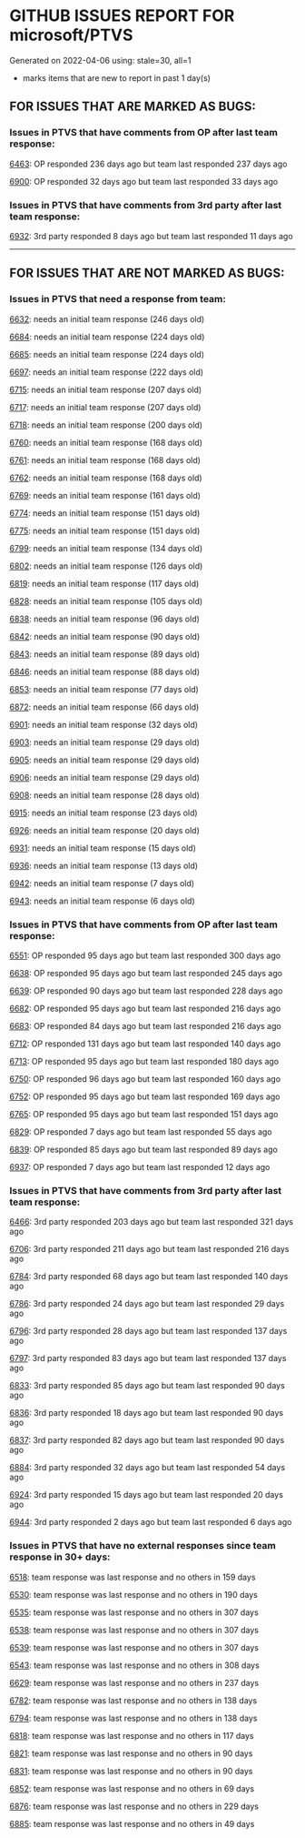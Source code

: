 
# GITHUB ISSUES REPORT FOR microsoft/PTVS


Generated on 2022-04-06 using: stale=30, all=1


* marks items that are new to report in past 1 day(s)


## FOR ISSUES THAT ARE MARKED AS BUGS:


### Issues in PTVS that have comments from OP after last team response:


  [6463](https://github.com/microsoft/PTVS/issues/6463 "Debugger is not attached after several hangs in internal python module"): OP responded 236 days ago but team last responded 237 days ago

  [6900](https://github.com/microsoft/PTVS/issues/6900 "Python 3.10 fails to hit breakpoints when &quot;Native Code Debugging&quot; is enabled."): OP responded 32 days ago but team last responded 33 days ago

### Issues in PTVS that have comments from 3rd party after last team response:


  [6932](https://github.com/microsoft/PTVS/issues/6932 "Failed to hit the breakpoint when attach a running python.exe."): 3rd party responded 8 days ago but team last responded 11 days ago

---

## FOR ISSUES THAT ARE NOT MARKED AS BUGS:


### Issues in PTVS that need a response from team:


  [6632](https://github.com/microsoft/PTVS/issues/6632 "Publish Now in project properties should auto save first"): needs an initial team response (246 days old)

  [6684](https://github.com/microsoft/PTVS/issues/6684 "VS will restart with System.AccessViolationException."): needs an initial team response (224 days old)

  [6685](https://github.com/microsoft/PTVS/issues/6685 "Failed to Run Tests and Debug Test from Solution Explorer window."): needs an initial team response (224 days old)

  [6697](https://github.com/microsoft/PTVS/issues/6697 "After adding the file as a link first, the file will not be added to the project."): needs an initial team response (222 days old)

  [6715](https://github.com/microsoft/PTVS/issues/6715 "An error message &quot;This project &quot;PythonApplication3&quot; has a reference to a missing Conda environment &quot;env3&quot;&quot; always pops up when restart the VS."): needs an initial team response (207 days old)

  [6717](https://github.com/microsoft/PTVS/issues/6717 "Missing package check doesn't understand flask requirements"): needs an initial team response (207 days old)

  [6718](https://github.com/microsoft/PTVS/issues/6718 "Set as current option should be checked and disabled when project uses default"): needs an initial team response (200 days old)

  [6760](https://github.com/microsoft/PTVS/issues/6760 "Evaluates all the expressions in interactive windows ignore the Completion Mode setting."): needs an initial team response (168 days old)

  [6761](https://github.com/microsoft/PTVS/issues/6761 "It can not auto-detect but let you customize all parameters when add custom environment which install from Microsoft Store."): needs an initial team response (168 days old)

  [6762](https://github.com/microsoft/PTVS/issues/6762 "Unchecked &quot;Parameter information&quot; still has signature help."): needs an initial team response (168 days old)

  [6769](https://github.com/microsoft/PTVS/issues/6769 "Profiling:Error prompted the parameter cannot be null when it is set in profiling standalone script."): needs an initial team response (161 days old)

  [6774](https://github.com/microsoft/PTVS/issues/6774 "The Python installed from Microsoft Store couldn't view installed packages when first use the environment."): needs an initial team response (151 days old)

  [6775](https://github.com/microsoft/PTVS/issues/6775 "Profiling: Error prompted , Python install from Microsoft Store."): needs an initial team response (151 days old)

  [6799](https://github.com/microsoft/PTVS/issues/6799 "Python configuration hard coded into MSBuild config for CPython extension projects "): needs an initial team response (134 days old)

  [6802](https://github.com/microsoft/PTVS/issues/6802 "Python 3.9 is not in the list of language version."): needs an initial team response (126 days old)

  [6819](https://github.com/microsoft/PTVS/issues/6819 "Unexpected error when adding python environment"): needs an initial team response (117 days old)

  [6828](https://github.com/microsoft/PTVS/issues/6828 "The &quot;Add new item&quot; windows jumped out again after add new item in Django project."): needs an initial team response (105 days old)

  [6838](https://github.com/microsoft/PTVS/issues/6838 "Unable to Create DjangoWebProject after following Configuration Read Me for setting up SuperUser: devenv.exe project issue tracker says:>"): needs an initial team response (96 days old)

  [6842](https://github.com/microsoft/PTVS/issues/6842 "Django functions in context menu can only be used once"): needs an initial team response (90 days old)

  [6843](https://github.com/microsoft/PTVS/issues/6843 "When adding new item in the workspace, the &quot;Save File As&quot; window will pop up. "): needs an initial team response (89 days old)

  [6846](https://github.com/microsoft/PTVS/issues/6846 "The VS is no response after choose &quot;I will install them myself&quot; when create Blank Django Web Project."): needs an initial team response (88 days old)

  [6853](https://github.com/microsoft/PTVS/issues/6853 "Unable to install suggested module when using IPython interactive mode."): needs an initial team response (77 days old)

  [6872](https://github.com/microsoft/PTVS/issues/6872 "Cannot use Cookiecutter to load template."): needs an initial team response (66 days old)

  [6901](https://github.com/microsoft/PTVS/issues/6901 "Live Share: A warning appears when joining a shared window via VS."): needs an initial team response (32 days old)

  [6903](https://github.com/microsoft/PTVS/issues/6903 "No response when start debug"): needs an initial team response (29 days old)

  [6905](https://github.com/microsoft/PTVS/issues/6905 "Unexpected error pops up when Python remote"): needs an initial team response (29 days old)

  [6906](https://github.com/microsoft/PTVS/issues/6906 "Invalid symbols in Django projects."): needs an initial team response (29 days old)

  [6908](https://github.com/microsoft/PTVS/issues/6908 "Failed to close VS."): needs an initial team response (28 days old)

  [6915](https://github.com/microsoft/PTVS/issues/6915 "Can't hide navigation bar vs22"): needs an initial team response (23 days old)

  [6926](https://github.com/microsoft/PTVS/issues/6926 "No Longer Able to Set Python Editor for different file extensions in VS2022"): needs an initial team response (20 days old)

  [6931](https://github.com/microsoft/PTVS/issues/6931 "(from visualstudio-docs repo) &quot;Call the DLL from Python&quot; example not working"): needs an initial team response (15 days old)

  [6936](https://github.com/microsoft/PTVS/issues/6936 "Skip tests after clicking “Analyze Code Coverage”."): needs an initial team response (13 days old)

  [6942](https://github.com/microsoft/PTVS/issues/6942 "Failed to set startup file when create new project from existing python code."): needs an initial team response (7 days old)

  [6943](https://github.com/microsoft/PTVS/issues/6943 "Some intellisense don't work well in interactive window"): needs an initial team response (6 days old)

### Issues in PTVS that have comments from OP after last team response:


  [6551](https://github.com/microsoft/PTVS/issues/6551 "Navigation bar is not working"): OP responded 95 days ago but team last responded 300 days ago

  [6638](https://github.com/microsoft/PTVS/issues/6638 "Refactor rename incorrect when the referenced method is defined in another project. "): OP responded 95 days ago but team last responded 245 days ago

  [6639](https://github.com/microsoft/PTVS/issues/6639 " IntelliSense does not work when changed SearchPath in PythonSettings.json file in open folder."): OP responded 90 days ago but team last responded 228 days ago

  [6682](https://github.com/microsoft/PTVS/issues/6682 "Cannot use IPython interactive mode on python3.9"): OP responded 95 days ago but team last responded 216 days ago

  [6683](https://github.com/microsoft/PTVS/issues/6683 "After deleting and re-creating, conda env will not appear in the list."): OP responded 84 days ago but team last responded 216 days ago

  [6712](https://github.com/microsoft/PTVS/issues/6712 "The option &quot;Python/Native Debugging&quot; is missing."): OP responded 131 days ago but team last responded 140 days ago

  [6713](https://github.com/microsoft/PTVS/issues/6713 "reportMissingModuleSource: Even if the module is successfully installed, a warning will still be displayed in the output."): OP responded 95 days ago but team last responded 180 days ago

  [6750](https://github.com/microsoft/PTVS/issues/6750 "An error pops up when run &quot;Django Check, Django Migrate, Django Create Superuser...&quot;. "): OP responded 96 days ago but team last responded 160 days ago

  [6752](https://github.com/microsoft/PTVS/issues/6752 "An error message &quot;Invalid path mode '\' in: No newline at end of file&quot; pops up when for formatting document."): OP responded 95 days ago but team last responded 169 days ago

  [6765](https://github.com/microsoft/PTVS/issues/6765 "Live Share: Cannot enter the sharing window through the browser, and a warning appears when opened through VS."): OP responded 95 days ago but team last responded 151 days ago

  [6829](https://github.com/microsoft/PTVS/issues/6829 "IntelliSense which is modified manually does not work after restart the VS."): OP responded 7 days ago but team last responded 55 days ago

  [6839](https://github.com/microsoft/PTVS/issues/6839 "The type information displayed wrong for sys.exc_info with the latest typeshed"): OP responded 85 days ago but team last responded 89 days ago

  [6937](https://github.com/microsoft/PTVS/issues/6937 "An error &quot;Cannot access a disposed object...&quot; pops up when save Python Project File."): OP responded 7 days ago but team last responded 12 days ago

### Issues in PTVS that have comments from 3rd party after last team response:


  [6466](https://github.com/microsoft/PTVS/issues/6466 " IronPython WPF Application project is missing on build 15.9.35 and 16.4.21."): 3rd party responded 203 days ago but team last responded 321 days ago

  [6706](https://github.com/microsoft/PTVS/issues/6706 "Need python fstring support. It's not rendering correctly"): 3rd party responded 211 days ago but team last responded 216 days ago

  [6784](https://github.com/microsoft/PTVS/issues/6784 "Visual Studio Community 2022 - UTF-8 cpdec problem"): 3rd party responded 68 days ago but team last responded 140 days ago

  [6786](https://github.com/microsoft/PTVS/issues/6786 "Autocomplete after open brackets replaces entire line of code"): 3rd party responded 24 days ago but team last responded 29 days ago

  [6796](https://github.com/microsoft/PTVS/issues/6796 "Breakpoints in tests can't be hit"): 3rd party responded 28 days ago but team last responded 137 days ago

  [6797](https://github.com/microsoft/PTVS/issues/6797 "VS2022 no longer allows mapping file extensions to the Python editor"): 3rd party responded 83 days ago but team last responded 137 days ago

  [6833](https://github.com/microsoft/PTVS/issues/6833 "Python intellisense removes code"): 3rd party responded 85 days ago but team last responded 90 days ago

  [6836](https://github.com/microsoft/PTVS/issues/6836 "UnitTestRootDirectory setting in PythonSettings.json is ignored"): 3rd party responded 18 days ago but team last responded 90 days ago

  [6837](https://github.com/microsoft/PTVS/issues/6837 "Please Python encode the file as utf-8 and save it."): 3rd party responded 82 days ago but team last responded 90 days ago

  [6884](https://github.com/microsoft/PTVS/issues/6884 "bugs"): 3rd party responded 32 days ago but team last responded 54 days ago

  [6924](https://github.com/microsoft/PTVS/issues/6924 "can not debug both python and C code"): 3rd party responded 15 days ago but team last responded 20 days ago

  [6944](https://github.com/microsoft/PTVS/issues/6944 "Visual Studio 2022 crashes when i try to open &quot;manage python packages&quot;"): 3rd party responded 2 days ago but team last responded 6 days ago

### Issues in PTVS that have no external responses since team response in 30+ days:


  [6518](https://github.com/microsoft/PTVS/issues/6518 "Variables in the Autos window/Locals view are missing with attach"): team response was last response and no others in 159 days

  [6530](https://github.com/microsoft/PTVS/issues/6530 "Some functions are missing in Dev17."): team response was last response and no others in 190 days

  [6535](https://github.com/microsoft/PTVS/issues/6535 "There is no warning message before running the project even though the project contains error."): team response was last response and no others in 307 days

  [6538](https://github.com/microsoft/PTVS/issues/6538 "No static analysis suggestions in Interactive window."): team response was last response and no others in 307 days

  [6539](https://github.com/microsoft/PTVS/issues/6539 "Module changes in interactive window are not working"): team response was last response and no others in 307 days

  [6543](https://github.com/microsoft/PTVS/issues/6543 "No variables in Auto window when debug."): team response was last response and no others in 308 days

  [6629](https://github.com/microsoft/PTVS/issues/6629 "Django completions in html file does not work."): team response was last response and no others in 237 days

  [6782](https://github.com/microsoft/PTVS/issues/6782 "Syntax Highlighting for 'in', 'not in', and 'is' appears to be missing"): team response was last response and no others in 138 days

  [6794](https://github.com/microsoft/PTVS/issues/6794 "Live Share: The error &quot;'intelliCodeCppPackage' package did not load correctly&quot; pops up when join live share Session."): team response was last response and no others in 138 days

  [6818](https://github.com/microsoft/PTVS/issues/6818 "Unexpected error dialog in Python debugger"): team response was last response and no others in 117 days

  [6821](https://github.com/microsoft/PTVS/issues/6821 "The new Python debugger in version 2022 won't stop with Flask routes"): team response was last response and no others in 90 days

  [6831](https://github.com/microsoft/PTVS/issues/6831 "Even though the &quot;Ignore system-wide PYTHONPATH variable&quot; option is checked, it will become unchecked after restart the VS."): team response was last response and no others in 90 days

  [6852](https://github.com/microsoft/PTVS/issues/6852 "An error &quot;Error HRESULT E_FALL has been returned from a call to a COM component&quot; when copy and cut."): team response was last response and no others in 69 days

  [6876](https://github.com/microsoft/PTVS/issues/6876 "Extract method only works on one line and rename doesn't work at all"): team response was last response and no others in 229 days

  [6885](https://github.com/microsoft/PTVS/issues/6885 "Visual Studio 2022 intellisense autocomplete erroneous deletions"): team response was last response and no others in 49 days
